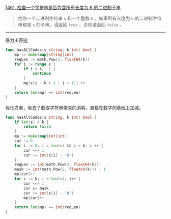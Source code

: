 [1461. 检查一个字符串是否包含所有长度为 K 的二进制子串](https://leetcode.cn/problems/check-if-a-string-contains-all-binary-codes-of-size-k/)

> 给你一个二进制字符串 `s` 和一个整数 `k` 。如果所有长度为 `k` 的二进制字符串都是 `s` 的子串，请返回 `true` ，否则请返回 `false` 。

---

暴力出奇迹

```go
func hasAllCodes(s string, k int) bool {
    mp := make(map[string]int)
    reqLen := math.Pow(2, float64(k))
    for i := range s {
        if i < k - 1 {
            continue
        }
        mp[s[i - k + 1 : i + 1]] ++
    }
    return len(mp) == int(reqLen)
}
```

优化方案，省去了截取字符串带来的消耗，直接在数字的基础上加减。

```go
func hasAllCodes(s string, k int) bool {
    if len(s) < k {
        return false
    }
	mp := make(map[int]int)
	cur := 0
	for i := 0; i < len(s) && i < k; i ++ {
		cur <<= 1
		cur += int(s[i] - '0')
	}
	reqLen := int(math.Pow(2, float64(k)))
	mask := int(math.Pow(2, float64(k))) - 1
	mp[cur]++
	for i := k; i < len(s); i++ {
		cur <<= 1
		cur &= mask
		cur += int(s[i] - '0')
		mp[cur]++
	}
	return len(mp) == int(reqLen)
}
```

